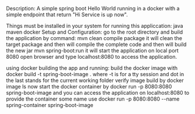 Description:
    A simple spring boot Hello World running in a docker with a simple endpoint that return "Hi Service is up now".
    
Things must be installed in your system for running this appliccation:
    java
    maven
    docker
Setup and Configuration:
    go to the root directory and build the application by command:
        mvn clean compile package
    it will clean the target package and then will compile the complete code and then will build the new jar
        mvn spring-boot:run
    it will start the application on local port 8080
    open browser and type 
        localhost:8080 
    to access the application.

using docker building the app and running:
    build the docker image with
        docker build -t spring-boot-image .
        where -t is for a tty session and dot in the last stands for the current working folder
    verify image build by 
        docker image ls
    now start the docker container by 
    docker run -p 8080:8080 spring-boot-image
    and you can access the application on 
    localhost:8080
    to provide the container some name use
    docker run -p 8080:8080 --name spring-container spring-boot-image
    